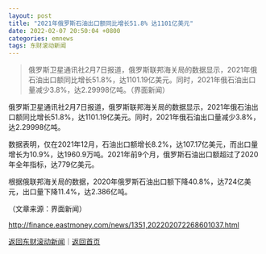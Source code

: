 ```yaml
---
layout: post
title: "2021年俄罗斯石油出口额同比增长51.8% 达1101亿美元"
date: 2022-02-07 20:50:04 +0800
categories: emnews
tags: 东财滚动新闻
---
```

> 俄罗斯卫星通讯社2月7日报道，俄罗斯联邦海关局的数据显示，2021年俄石油出口额同比增长51.8%，达1101.19亿美元。同时，2021年俄石油出口量减少3.8%，达2.29998亿吨。（界面新闻）

<p>俄罗斯卫星通讯社2月7日报道，俄罗斯联邦海关局的数据显示，2021年俄石油出口额同比增长51.8%，达1101.19亿美元。同时，2021年俄石油出口量减少3.8%，达2.29998亿吨。</p>
 <p>数据表明，仅在2021年12月，石油出口额增长8.2%，达107.17亿美元，而出口量增长为10.9%，达1960.9万吨。2021年前9个月，俄罗斯石油出口额超过了2020年全年指标，达779亿美元。</p>
 <p>根据俄联邦海关局的数据，2020年俄罗斯石油出口额下降40.8%，达724亿美元，出口量下降11.4%，达2.386亿吨。</p><p class="em_media">（文章来源：界面新闻）</p>

<http://finance.eastmoney.com/news/1351,202202072268601037.html>

[返回东财滚动新闻](//finews.withounder.com/emnews/)｜[返回首页](//finews.withounder.com/)